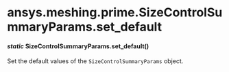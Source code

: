 # ansys.meshing.prime.SizeControlSummaryParams.set_default



#### *static* SizeControlSummaryParams.set_default()

Set the default values of the `SizeControlSummaryParams` object.

<!-- !! processed by numpydoc !! -->
